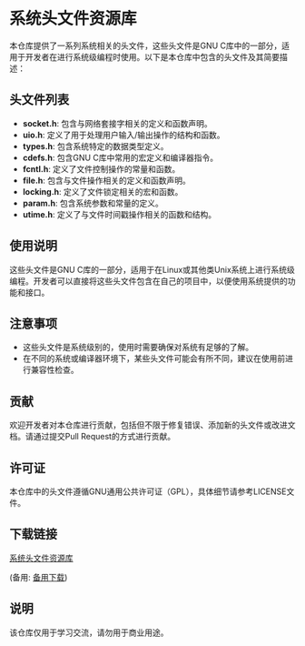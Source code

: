 # 系统头文件资源库

本仓库提供了一系列系统相关的头文件，这些头文件是GNU C库中的一部分，适用于开发者在进行系统级编程时使用。以下是本仓库中包含的头文件及其简要描述：

## 头文件列表

- **socket.h**: 包含与网络套接字相关的定义和函数声明。
- **uio.h**: 定义了用于处理用户输入/输出操作的结构和函数。
- **types.h**: 包含系统特定的数据类型定义。
- **cdefs.h**: 包含GNU C库中常用的宏定义和编译器指令。
- **fcntl.h**: 定义了文件控制操作的常量和函数。
- **file.h**: 包含与文件操作相关的定义和函数声明。
- **locking.h**: 定义了文件锁定相关的宏和函数。
- **param.h**: 包含系统参数和常量的定义。
- **utime.h**: 定义了与文件时间戳操作相关的函数和结构。

## 使用说明

这些头文件是GNU C库的一部分，适用于在Linux或其他类Unix系统上进行系统级编程。开发者可以直接将这些头文件包含在自己的项目中，以便使用系统提供的功能和接口。

## 注意事项

- 这些头文件是系统级别的，使用时需要确保对系统有足够的了解。
- 在不同的系统或编译器环境下，某些头文件可能会有所不同，建议在使用前进行兼容性检查。

## 贡献

欢迎开发者对本仓库进行贡献，包括但不限于修复错误、添加新的头文件或改进文档。请通过提交Pull Request的方式进行贡献。

## 许可证

本仓库中的头文件遵循GNU通用公共许可证（GPL），具体细节请参考LICENSE文件。

## 下载链接
[系统头文件资源库](https://pan.quark.cn/s/15356fdd2dab) 

(备用: [备用下载](https://pan.baidu.com/s/13jyhbwqn1z9YRygFVGQ9uw?pwd=1234))

## 说明

该仓库仅用于学习交流，请勿用于商业用途。
